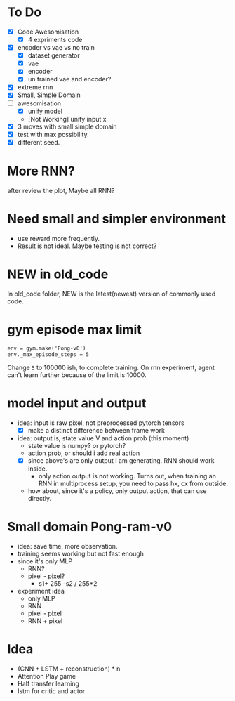 # To Do
- [x] Code Awesomisation
    - [x] 4 expriments code
- [x] encoder vs vae vs no train
    - [x] dataset generator
    - [x] vae
    - [x] encoder
    - [x] un trained vae and encoder?
- [x] extreme rnn
- [x] Small, Simple Domain
- [ ] awesomisation
    - [x] unify model
    - [Not Working] unify input x
- [x] 3 moves with small simple domain
- [x] test with max possibility.
- [x] different seed.
# More RNN?
after review the plot, Maybe all RNN?

# Need small and simpler environment
- use reward more frequently.
- Result is not ideal. Maybe testing is not correct?
# NEW in old_code
In old_code folder, NEW is the latest(newest)
version of commonly used code.

# gym episode max limit
 
```text
env = gym.make('Pong-v0')
env._max_episode_steps = 5
```
Change `5` to 100000 ish, to complete training.
On rnn experiment, agent can't learn further 
because of the limit is 10000.
# model input and output
- idea: input is raw pixel, not preprocessed pytorch tensors
    - [x] make a distinct difference between frame work
- idea: output is, state value V and action prob (this moment)
    - state value is numpy? or pytorch?
    - action prob, or should i add real action
    - [x] since above's are only output I am generating. RNN should work inside.
        - only action output is not working. Turns out, when training an RNN in multiprocess setup, you need to pass hx, cx from outside.
    - how about, since it's a policy, only output action, that can use directly.


# Small domain Pong-ram-v0
- idea: save time, more observation.
- training seems working but not fast enough
- since it's only MLP
    - RNN?
    - pixel - pixel?
        - s1+ 255 -s2 / 255*2
- experiment idea
    - only MLP
    - RNN
    - pixel - pixel
    - RNN + pixel

# Idea
- (CNN + LSTM + reconstruction) * n
- Attention Play game
- Half transfer learning
- lstm for critic and actor


